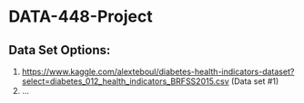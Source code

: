 # DATA-448-Project

## Data Set Options:
1. https://www.kaggle.com/alexteboul/diabetes-health-indicators-dataset?select=diabetes_012_health_indicators_BRFSS2015.csv (Data set #1)
2. ... 

